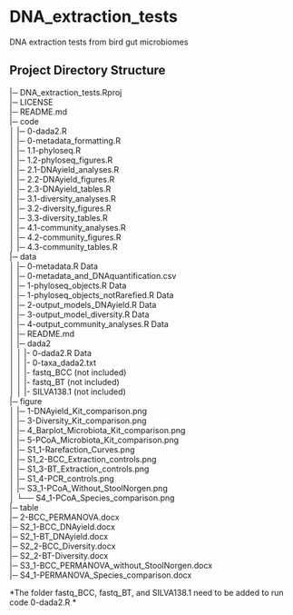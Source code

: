 # DNA_extraction_tests

DNA extraction tests from bird gut microbiomes

## Project Directory Structure

|─ DNA_extraction_tests.Rproj    
|─ LICENSE  
|─ README.md  
|─ code  
│&nbsp;|─ 0-dada2.R    
│   |─ 0-metadata_formatting.R    
│   |─ 1.1-phyloseq.R    
│   |─ 1.2-phyloseq_figures.R    
│   |─ 2.1-DNAyield_analyses.R    
│   |─ 2.2-DNAyield_figures.R    
│   |─ 2.3-DNAyield_tables.R    
│   |─ 3.1-diversity_analyses.R    
│   |─ 3.2-diversity_figures.R    
│   |─ 3.3-diversity_tables.R    
│   |─ 4.1-community_analyses.R    
│   |─ 4.2-community_figures.R    
│   |─ 4.3-community_tables.R    
|─ data  
│   |─ 0-metadata.R  Data  
│   |─ 0-metadata_and_DNAquantification.csv  
│   |─ 1-phyloseq_objects.R  Data  
│   |─ 1-phyloseq_objects_notRarefied.R  Data  
│   |─ 2-output_models_DNAyield.R  Data  
│   |─ 3-output_model_diversity.R  Data  
│   |─ 4-output_community_analyses.R  Data  
│   |─ README.md  
│   |─ dada2  
│   │   |- 0-dada2.R  Data  
│   │   |- 0-taxa_dada2.txt  
│   │   |- fastq_BCC (not included)  
│   │   |- fastq_BT (not included)  
│   │   |- SILVA138.1 (not included)  
|─ figure  
│   |─ 1-DNAyield_Kit_comparison.png  
│   |─ 3-Diversity_Kit_comparison.png  
│   |─ 4_Barplot_Microbiota_Kit_comparison.png  
│   |─ 5-PCoA_Microbiota_Kit_comparison.png  
│   |─ S1_1-Rarefaction_Curves.png  
│   |─ S1_2-BCC_Extraction_controls.png  
│   |─ S1_3-BT_Extraction_controls.png  
│   |─ S1_4-PCR_controls.png  
│   |─ S3_1-PCoA_Without_StoolNorgen.png  
│   └── S4_1-PCoA_Species_comparison.png  
|─ table  
    |─ 2-BCC_PERMANOVA.docx  
    |─ S2_1-BCC_DNAyield.docx  
    |─ S2_1-BT_DNAyield.docx  
    |─ S2_2-BCC_Diversity.docx  
    |─ S2_2-BT-Diversity.docx  
    |─ S3_1-BCC_PERMANOVA_without_StoolNorgen.docx  
    |─ S4_1-PERMANOVA_Species_comparison.docx  
    
*The folder fastq_BCC, fastq_BT, and SILVA138.1 need to be added to run code 0-dada2.R  *
